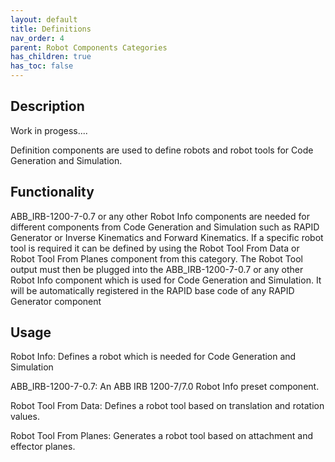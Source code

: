 ```yaml
---
layout: default
title: Definitions
nav_order: 4
parent: Robot Components Categories
has_children: true
has_toc: false
---
```


## Description

Work in progess....

Definition components are used to define robots and robot tools for Code Generation and Simulation.

## Functionality

ABB_IRB-1200-7-0.7 or any other Robot Info components are needed for different components from Code Generation and Simulation such as RAPID Generator or Inverse Kinematics and Forward Kinematics. If a specific robot tool is required it can be defined by using the Robot Tool From Data or Robot Tool From Planes component from this category. The Robot Tool output must then be plugged into the ABB_IRB-1200-7-0.7 or any other Robot Info component which is used for Code Generation and Simulation. It will be automatically registered in the RAPID base code of any RAPID Generator component

## Usage

Robot Info: Defines a robot which is needed for Code Generation and Simulation

ABB_IRB-1200-7-0.7: An ABB IRB 1200-7/7.0 Robot Info preset component.

Robot Tool From Data: Defines a robot tool based on translation and rotation values.

Robot Tool From Planes: Generates a robot tool based on attachment and effector planes.